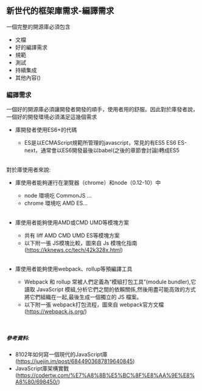 ## 新世代的框架庫需求-編譯需求
一個完整的開源庫必須包含
* 文檔
* 好的編譯需求
* 規範
* 測試
* 持續集成
* 其他內容()

### 編譯需求
一個好的開源庫必須讓開發者開發的順手，使用者用的舒服。因此對於庫發者說，一個好的開發環境必須滿足這幾個需求

* 庫開發者使用ES6+的代碼
  - ES是以ECMAScript規範所管理的javascript，常見的有ES5 ES6 ES-next，通常會以ES6開發最後以babel(之後的章節會討論)轉成ES5
  
  </br>
 對於庫使用者來說:
  </br>
   
* 庫使用者能夠運行在瀏覽器（chrome）和node（0.12-10）中
  - node 環境吃 CommonJS ...
  - chrome 環境吃 AMD ES... 
  
  </br>
  
* 庫使用者能夠使用AMD或CMD UMD等模塊方案
  - 共有 liff AMD CMD UMD ES等模塊方案
  - 以下附一張 JS模塊比較，圖來自 Js 模塊化指南(https://kknews.cc/tech/42k328x.html)
  
  </br>
  
* 庫使用者能夠使用webpack、rollup等預編譯工具
  - Webpack 和 rollup 常被人們定義為“模組打包工具”(module bundler),它讀取 JavaScript 模組,分析它們之間的依賴關係,然後用盡可能高效的方式將它們組織在一起,最後生成一個獨立的 JS 檔案。
  - 以下附一張 webpack打包流程，圖來自 webpack官方文檔 (https://webpack.js.org/)
</br>



##### 參考資料: 
- 8102年如何寫一個現代的JavaScript庫(https://juejin.im/post/6844903687819640845)
- JavaScript庫架構實戰(https://codertw.com/%E7%A8%8B%E5%BC%8F%E8%AA%9E%E8%A8%80/698450/)
